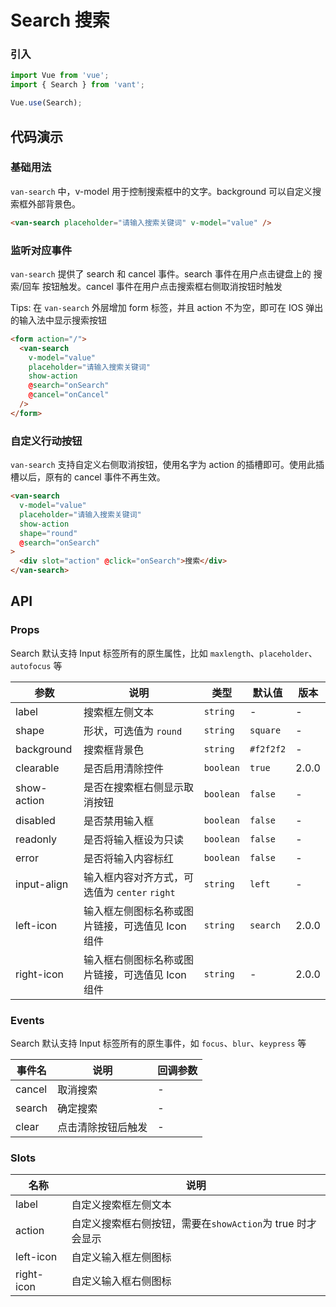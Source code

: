# Search 搜索

### 引入

``` javascript
import Vue from 'vue';
import { Search } from 'vant';

Vue.use(Search);
```

## 代码演示

### 基础用法

`van-search` 中，v-model 用于控制搜索框中的文字。background 可以自定义搜索框外部背景色。

```html
<van-search placeholder="请输入搜索关键词" v-model="value" />
```

### 监听对应事件

`van-search` 提供了 search 和 cancel 事件。search 事件在用户点击键盘上的 搜索/回车 按钮触发。cancel 事件在用户点击搜索框右侧取消按钮时触发

Tips: 在 `van-search` 外层增加 form 标签，并且 action 不为空，即可在 IOS 弹出的输入法中显示搜索按钮

```html
<form action="/">
  <van-search
    v-model="value"
    placeholder="请输入搜索关键词"
    show-action
    @search="onSearch"
    @cancel="onCancel"
  />
</form>
```

### 自定义行动按钮

`van-search` 支持自定义右侧取消按钮，使用名字为 action 的插槽即可。使用此插槽以后，原有的 cancel 事件不再生效。

```html
<van-search
  v-model="value"
  placeholder="请输入搜索关键词"
  show-action
  shape="round"
  @search="onSearch"
>
  <div slot="action" @click="onSearch">搜索</div>
</van-search>
```

## API

### Props

Search 默认支持 Input 标签所有的原生属性，比如 `maxlength`、`placeholder`、`autofocus` 等

| 参数 | 说明 | 类型 | 默认值 | 版本 |
|------|------|------|------|------|
| label | 搜索框左侧文本 | `string` | - | - |
| shape | 形状，可选值为 `round` | `string` | `square` | - |
| background | 搜索框背景色 | `string` | `#f2f2f2` | - |
| clearable | 是否启用清除控件 | `boolean` | `true` | 2.0.0 |
| show-action | 是否在搜索框右侧显示取消按钮 | `boolean` | `false` | - |
| disabled | 是否禁用输入框 | `boolean` | `false` | - |
| readonly | 是否将输入框设为只读 | `boolean` | `false` | - |
| error | 是否将输入内容标红 | `boolean` | `false` | - |
| input-align | 输入框内容对齐方式，可选值为 `center` `right` | `string` | `left` | - |
| left-icon | 输入框左侧图标名称或图片链接，可选值见 Icon 组件 | `string` | `search` | 2.0.0 |
| right-icon | 输入框右侧图标名称或图片链接，可选值见 Icon 组件 | `string` | - | 2.0.0 |

### Events

Search 默认支持 Input 标签所有的原生事件，如 `focus`、`blur`、`keypress` 等

| 事件名 | 说明 | 回调参数 |
|------|------|------|
| cancel | 取消搜索 | - |
| search | 确定搜索 | - |
| clear | 点击清除按钮后触发 | - |

### Slots

| 名称 | 说明 |
|------|------|
| label | 自定义搜索框左侧文本 |
| action | 自定义搜索框右侧按钮，需要在`showAction`为 true 时才会显示 |
| left-icon | 自定义输入框左侧图标 |
| right-icon | 自定义输入框右侧图标 |
